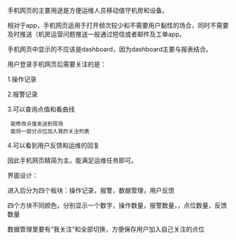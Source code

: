 手机网页的主要用途是方便运维人员移动值守机房和设备。

相对于app，手机网页适用于打开频次较少和不需要用户黏性的场合，同时不需要及时推送（机房运营问题推送一般通过短信或者邮件及工单app。

手机网页中显示的不应该是dashboard，因为dashboard主要与报表结合。

用户登录手机网页后需要关注的是：

1.操作记录

2.报警记录

3.可以查询点值和看曲线

```
 能修改点值发送到现场
 能将一部分点位加入我的关注列表
```

4.可以看到用户反馈和运维的回复

因此手机网页精简为主，能满足运维任务即可。

界面设计：

进入后分为四个板块：操作记录，报警，数据管理，用户反馈

四个方块不同颜色，分别显示一个数字，操作数量，报警数量，，点位数量，反馈数量

数据管理里要有“我关注”和全部切换，方便保存用户加入自己关注的点位

